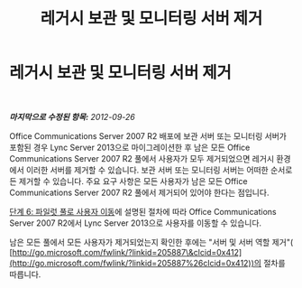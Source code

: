﻿---
title: 레거시 보관 및 모니터링 서버 제거
TOCTitle: 레거시 보관 및 모니터링 서버 제거
ms:assetid: bca6b419-d5bc-4a46-af42-1dd51b99a26b
ms:mtpsurl: https://technet.microsoft.com/ko-kr/library/JJ205215(v=OCS.15)
ms:contentKeyID: 49304859
ms.date: 08/24/2015
mtps_version: v=OCS.15
ms.translationtype: HT
---

# 레거시 보관 및 모니터링 서버 제거

 

_**마지막으로 수정된 항목:** 2012-09-26_

Office Communications Server 2007 R2 배포에 보관 서버 또는 모니터링 서버가 포함된 경우 Lync Server 2013으로 마이그레이션한 후 남은 모든 Office Communications Server 2007 R2 풀에서 사용자가 모두 제거되었으면 레거시 환경에서 이러한 서버를 제거할 수 있습니다. 보관 서버 또는 모니터링 서버는 어떠한 순서로든 제거할 수 있습니다. 주요 요구 사항은 모든 사용자가 남은 모든 Office Communications Server 2007 R2 풀에서 제거되어 있어야 한다는 점입니다.

[단계 6: 파일럿 풀로 사용자 이동](phase-6-move-users-to-the-pilot-pool.md)에 설명된 절차에 따라 Office Communications Server 2007 R2에서 Lync Server 2013으로 사용자를 이동할 수 있습니다.

남은 모든 풀에서 모든 사용자가 제거되었는지 확인한 후에는 "서버 및 서버 역할 제거"( [http://go.microsoft.com/fwlink/?linkid=205887\&clcid=0x412](http://go.microsoft.com/fwlink/?linkid=205887%26clcid=0x412))의 절차를 따릅니다.

